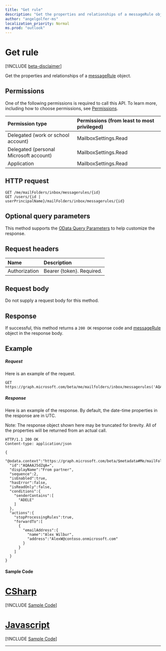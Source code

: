 ```yaml
---
title: "Get rule"
description: "Get the properties and relationships of a messageRule object."
author: "angelgolfer-ms"
localization_priority: Normal
ms.prod: "outlook"
---
```


# Get rule

[!INCLUDE [beta-disclaimer](../../includes/beta-disclaimer.md)]

Get the properties and relationships of a [messageRule](../resources/messagerule.md) object.


## Permissions
One of the following permissions is required to call this API. To learn more, including how to choose permissions, see [Permissions](/graph/permissions-reference).

|Permission type      | Permissions (from least to most privileged)              |
|:--------------------|:---------------------------------------------------------|
|Delegated (work or school account) | MailboxSettings.Read    |
|Delegated (personal Microsoft account) | MailboxSettings.Read    |
|Application | MailboxSettings.Read |

## HTTP request
<!-- { "blockType": "ignored" } -->
```http
GET /me/mailFolders/inbox/messagerules/{id}
GET /users/{id | userPrincipalName}/mailFolders/inbox/messagerules/{id}
```
## Optional query parameters
This method supports the [OData Query Parameters](https://developer.microsoft.com/graph/docs/concepts/query_parameters) to help customize the response.

## Request headers
| Name      |Description|
|:----------|:----------|
| Authorization  | Bearer {token}. Required. |


## Request body
Do not supply a request body for this method.
## Response
If successful, this method returns a `200 OK` response code and [messageRule](../resources/messagerule.md) object in the response body.
## Example
##### Request
Here is an example of the request.
<!-- {
  "blockType": "request",
  "name": "get_messagerule"
}-->
```http
GET https://graph.microsoft.com/beta/me/mailfolders/inbox/messagerules('AQAAAJ5dZqA=')
```
##### Response
Here is an example of the response. By default, the date-time properties in the response are in UTC. 

Note: The response object shown here may be truncated for brevity. All of the properties will be returned from an actual call.
<!-- {
  "blockType": "response",
  "truncated": true,
  "@odata.type": "microsoft.graph.messageRule"
} -->
```http
HTTP/1.1 200 OK
Content-type: application/json

{
  "@odata.context":"https://graph.microsoft.com/beta/$metadata#Me/mailFolders('inbox')/messageRules/$entity",
  "id":"AQAAAJ5dZqA=",
  "displayName":"From partner",
  "sequence":2,
  "isEnabled":true,
  "hasError":false,
  "isReadOnly":false,
  "conditions":{
    "senderContains":[
      "ADELE"
    ]
  },
  "actions":{
    "stopProcessingRules":true,
    "forwardTo":[
      {
        "emailAddress":{
          "name":"Alex Wilbur",
          "address":"AlexW@contoso.onmicrosoft.com"
        }
      }
    ]
  }
}
```
#### Sample Code
# [CSharp](#tab/CSharp)
[!INCLUDE [Sample Code]( ../includes/get_messagerule-C#-snippets.md)]

# [Javascript](#tab/Javascript)
[!INCLUDE [Sample Code]( ../includes/get_messagerule-Javascript-snippets.md)]

---




<!-- uuid: 8fcb5dbc-d5aa-4681-8e31-b001d5168d79
2015-10-25 14:57:30 UTC -->
<!--
{
  "type": "#page.annotation",
  "description": "Get rule",
  "keywords": "",
  "section": "documentation",
  "tocPath": "",
  "suppressions": [
    "Error: /api-reference/beta/api/messagerule-get.md:\r\n      Exception processing links.\r\n    System.ArgumentException: Link Definition was null. Link text: !INCLUDE [beta-disclaimer](../../includes/beta-disclaimer.md)\r\n      at ApiDoctor.Validation.DocFile.get_LinkDestinations()\r\n      at ApiDoctor.Validation.DocSet.ValidateLinks(Boolean includeWarnings, String[] relativePathForFiles, IssueLogger issues, Boolean requireFilenameCaseMatch, Boolean printOrphanedFiles)"
  ]
}
-->
